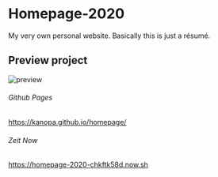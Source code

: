 # Homepage-2020
My very own personal website. Basically this is just a résumé.
## Preview project
![preview](https://user-images.githubusercontent.com/42976537/81137294-01091f80-8f67-11ea-9856-1961f1d9cf0c.PNG)

###### Github Pages
https://kanopa.github.io/homepage/

###### Zeit Now
https://homepage-2020-chkftk58d.now.sh
